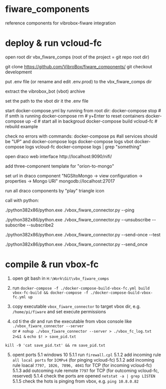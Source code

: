 # fiware_components
reference components for vibrobox-fiware integration

# deploy & run vcloud-fc

open root dir vbx_fiware_comps
(root of the project = git repo root dir)

git clone https://github.com/VibroBox/fiware_components/
git checkout development

put .env file (or rename and edit .env.prod) to the vbx_fiware_comps dir

extract the vibrobox_bot (vbot) archive

set the path to the vbot dir it the .env file

start docker-compose.yml by running from root dir:
docker-compose stop # if smth is running
docker-compose rm # y+Enter to reset containers
docker-compose up -d # start all in backgroud
docker-compose build vcloud-fc # rebuild example

check no errors with commands:
docker-compose ps #all services should be "UP" and docker-compose logs 
docker-compose logs vbot
docker-compose logs vcloud-fc
docker-compose logs | grep "something"

open draco web interface 
http://localhost:9090/nifi/

add three-component template for "orion-to-mongo"

set url in  draco component "NGSItoMongo -> view configuration -> properties -> Mongo URI"
mongodb://localhost:27017

run all draco components by "play" triangle icon

call with python: 

./python382x86/python.exe ./vbox_fiware_connector.py --ping

./python382x86/python.exe ./vbox_fiware_connector.py --unsubscribe --subscribe --subscribe2

./python382x86/python.exe ./vbox_fiware_connector.py --send-once --test

./python382x86/python.exe ./vbox_fiware_connector.py --send_once


# compile & run vbox-fc

1. open git bash in `H:\Work\Git\vbx_fiware_comps`

2. run `docker-compose -f ./docker-compose-build-vbox-fc.yml build vbox-fc-build && docker-compose -f ./docker-compose-build-vbox-fc.yml up`

3. copy executable `vbox_fiware_connector` to target vbox dir, e.g. `/home/pi/fiware` and set execute permissions

4. cd ti the dir and run the executable from vbox console like `./vbox_fiware_connector --server`  
or `# nohup ./vbox_fiware_connector --server > ./vbox_fc_log.txt 2>&1 &`
`echo $! > save_pid.txt`

`kill -9 'cat save_pid.txt' && rm save_pid.txt`

5. opent ports
5.1 windows 10
5.1.1 run `firewall.cpl`
5.1.2 add incoming rule `all local ports` for `ICMPv4` (for pinging vcloud-fc)
5.1.2 add incoming rule loacal `7797, 1026, 7896, 4041` for TCP (for incoming vcloud-fc)
5.1.3 add outcoming rule remote `7797` for TCP (for outcoming vcloud-fc, reserved)
5.1.4 check the ports are opened `netstat -a | grep LISTEN`
5.1.5 check the hots is pinging from vbox, e.g. `ping 10.8.0.82`

